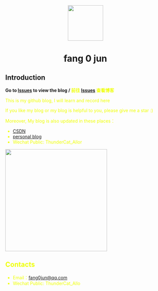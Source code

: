 <div align="center">
  <a href="https://xmake.io">
    <img width="111" heigth="160" src="https://img-blog.csdnimg.cn/20200917015647827.png">
  </a>  
  <h1>fang 0 jun</h1>

</div>

## Introduction
**Go to [Issues](https://github.com/fang0jun/Blog/issues) to view the blog</font> / <font color="#eeff00">前往 [Issues](https://github.com/fang0jun/Blog/issues) 查看博客**
  
This is my github blog, I will learn and record here

If you like my blog or my blog is helpful to you, please give me a star :)

Moreover, My blog is also updated in these places：
* [CSDN](https://blog.csdn.net/a13352912632)
* [personal blog](fang0jun.github.io/)
* Wechat Public: ThunderCat_Allor
<div >
  <a>
    <img width="320" heigth="320" src="https://img-blog.csdnimg.cn/2020091701273449.jpg?#pic_center">
  </a>  
</div>

## Contacts

* Email：[fang0jun@qq.com](fang0jun@qq.com)
* Wechat Public: ThunderCat_Allo
